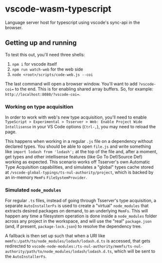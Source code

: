 # vscode-wasm-typescript

Language server host for typescript using vscode's sync-api in the browser.

## Getting up and running

To test this out, you'll need three shells:

1. `npm i` for vscode itself
2. `npm run watch-web` for the web side
3. `node <root>/scripts/code-web.js --coi`

The last command will open a browser window. You'll want to add `?vscode-coi=`
to the end. This is for enabling shared array buffers. So, for example:
`http://localhost:8080/?vscode-coi=`.

### Working on type acquisition

In order to work with web's new type acquisition, you'll need to enable
`TypeScript > Experimental > Tsserver > Web: Enable Project Wide Intellisense`
in your VS Code options (`Ctrl-,`), you may need to reload the page.

This happens when working in a regular `.js` file on a dependency without
declared types. You should be able to open `file.js` and write something like
`import lodash from 'lodash';` at the top of the file and, after a moment, get
types and other intellisense features (like Go To Def/Source Def) working as
expected. This scenario works off Tsserver's own Automatic Type Acquisition
capabilities, and simulates a "global" types cache stored at
`/vscode-global-typings/ts-nul-authority/project`, which is backed by an
in-memory `MemFs` `FileSystemProvider`.

### Simulated `node_modules`

For regular `.ts` files, instead of going through Tsserver's type acquisition,
a separate `AutoInstallerFs` is used to create a "virtual" `node_modules` that
extracts desired packages on demand, to an underlying `MemFs`. This will
happen any time a filesystem operation is done inside a `node_modules` folder
across any project in the workspace, and will use the "real" `package.json`
(and, if present, `package-lock.json`) to resolve the dependency tree.

A fallback is then set up such that when a URI like
`memfs:/path/to/node_modules/lodash/lodash.d.ts` is accessed, that gets
redirected to
`vscode-node-modules:/ts-nul-authority/memfs/ts-nul-authority/path/to/node_modules/lodash/lodash.d.ts`,
which will be sent to the `AutoInstallerFs`.
